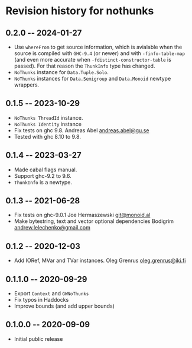# Revision history for nothunks

## 0.2.0 -- 2024-01-27

* Use `whereFrom` to get source information, which is avialable when the source
  is compiled with `GHC-9.4` (or newer) and with `-finfo-table-map` (and even
  more accurate when `-fdistinct-constructor-table` is passed).
  For that reason the `ThunkInfo` type has changed.
* `NoThunks` instance for `Data.Tuple.Solo`.
* `NoThunks` instances for `Data.Semigroup` and `Data.Monoid` newtype wrappers.

## 0.1.5 -- 2023-10-29

* `NoThunks ThreadId` instance.
* `NoThunks Identity` instance
* Fix tests on ghc 9.8.
  Andreas Abel <andreas.abel@gu.se>
* Tested with ghc 8.10 to 9.8.

## 0.1.4 -- 2023-03-27

* Made cabal flags manual.
* Support ghc-9.2 to 9.6.
* `ThunkInfo` is a newtype.

## 0.1.3 -- 2021-06-28

* Fix tests on ghc-9.0.1
  Joe Hermaszewski <git@monoid.al>
* Make bytestring, text and vector optional dependencies
  Bodigrim <andrew.lelechenko@gmail.com>

## 0.1.2 -- 2020-12-03

* Add IORef, MVar and TVar instances.
  Oleg Grenrus <oleg.grenrus@iki.fi>

## 0.1.1.0 -- 2020-09-29

* Export `Context` and `GWNoThunks`
* Fix typos in Haddocks
* Improve bounds (and add upper bounds)

## 0.1.0.0 -- 2020-09-09

* Initial public release
